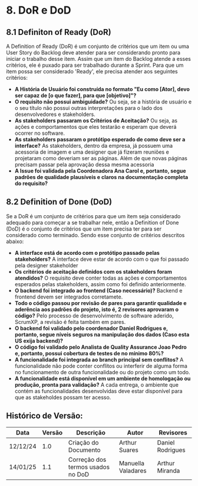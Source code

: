 # 8. DoR e DoD

## 8.1 Definiton of Ready (DoR)
A Definition of Ready (DoR) é um conjunto de critérios que um item ou uma User Story do Backlog deve atender para ser considerando pronto para iniciar o trabalho desse item. Assim que um item do Backlog atende a esses critérios, ele é puxado para ser trabalhado durante a Sprint. Para que um item possa ser considerado 'Ready', ele precisa atender aos seguintes critérios:

- **A História de Usuário foi construída no formato "Eu como [Ator], devo ser capaz de [o que fazer], para que [objetivo]"?**
- **O requisito não possui ambiguidade?** Ou seja, se a história de usuário e o seu título não possui outras interpretações para o lado dos desenvolvedores e stakeholders.
- **As stakeholders passaram os Critérios de Aceitação?** Ou seja, as ações e comportamentos que eles testarão e esperam que deverá ocorrer no software.
- **As stakeholders passaram o protótipo esperado de como deve ser a interface?** As stakeholders, dentro da empresa, já possuem uma acessoria de imagem e uma designer que já fizeram reuniões e projetaram como deveriam ser as páginas. Além de que novas páginas precisam passar pela aprovação dessa mesma acessoria
- **A Issue foi validada pela Coordenadora Ana Carol e, portanto, segue padrões de qualidade plausíveis e claros na documentação completa do requisito?**

## 8.2 Definition of Done (DoD)
Se a DoR é um conjunto de critérios para que um item seja considerado adequado para começar a se trabalhar nele, então a Definition of Done (DoD) é o conjunto de critérios que um item precisa ter para ser considerado como terminado. Sendo esse conjunto de critérios descritos abaixo:

- **A interface está de acordo com o protótipo passado pelas stakeholders?** A interface deve estar de acordo com o que foi passado pela designer stakeholder
- **Os critérios de aceitação definidos com os stakeholders foram atendidos?** O requisito deve conter todas as ações e comportamentos esperados pelas stakeholders, assim como foi definido anteriormente.
- **O backend foi integrado ao frontend (Caso necessário)?** Backend e frontend devem ser integrados corretamete.
- **Todo o código passou por revisão de pares para garantir qualidade e aderência aos padrões do projeto, isto é, 2 revisores aprovaram o código?** Pelo processo de desenvolvimento de software aderido, ScrumXP, a revisão é feita também em pares.
- **O backend foi validado pelo coordenador Daniel Rodrigues e, portanto, segue níveis seguros na manipulação dos dados (Caso esta US exija backend)?**
- **O código foi validado pelo Analista de Quality Assurance Joao Pedro e, portanto, possui cobertura de testes de no mínimo 80%?**
- **A funcionalidade foi integrada ao branch principal sem conflitos?** A funcionalidade não pode conter conflitos ou interferir de alguma forma no funcionamento de outra funcionalidade ou do projeto como um todo.
- **A funcionalidade está disponível em um ambiente de homologação ou produção, pronta para validação?** A cada entrega, o ambiente que contém as funcionalidades desenvolvidas deve estar disponível para que as stakeholdes possam ter acesso.

## Histórico de Versão:
| Data | Versão | Descrição | Autor | Revisores |
|---- | ------ | --------- | ----- | --------- |
| 12/12/24 | 1.0 | Criação do Documento | Arthur Suares | Daniel Rodrigues
| 14/01/25 | 1.1 | Correção dos termos usados no DoD | Manuella Valadares | Arthur Miranda